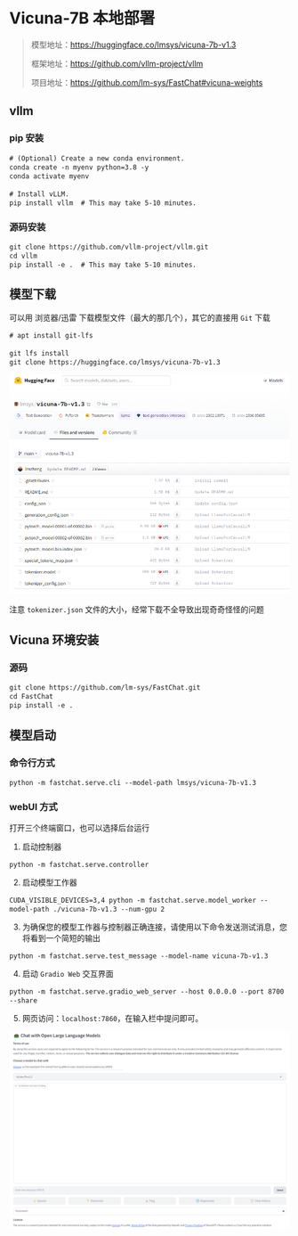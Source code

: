 # Vicuna-7B 本地部署

> 模型地址：https://huggingface.co/lmsys/vicuna-7b-v1.3
> 
> 框架地址：https://github.com/vllm-project/vllm
> 
> 项目地址：https://github.com/lm-sys/FastChat#vicuna-weights

## vllm

### pip 安装

```shell
# (Optional) Create a new conda environment.
conda create -n myenv python=3.8 -y
conda activate myenv

# Install vLLM.
pip install vllm  # This may take 5-10 minutes.
```

### 源码安装

```shell
git clone https://github.com/vllm-project/vllm.git
cd vllm
pip install -e .  # This may take 5-10 minutes.
```

## 模型下载

可以用 浏览器/迅雷 下载模型文件（最大的那几个），其它的直接用 `Git` 下载

```shell
# apt install git-lfs

git lfs install
git clone https://huggingface.co/lmsys/vicuna-7b-v1.3
```

![](https://github.com/danielchan-25/Mind-Palace/blob/main/Services/Ai/img/vicuna-1.png)


注意 `tokenizer.json` 文件的大小，经常下载不全导致出现奇奇怪怪的问题

## Vicuna 环境安装
### 源码
```shell
git clone https://github.com/lm-sys/FastChat.git
cd FastChat
pip install -e .
```

## 模型启动
### 命令行方式
```shell
python -m fastchat.serve.cli --model-path lmsys/vicuna-7b-v1.3
```
### webUI 方式

打开三个终端窗口，也可以选择后台运行

1. 启动控制器
```shell
python -m fastchat.serve.controller
```

2. 启动模型工作器
```shell
CUDA_VISIBLE_DEVICES=3,4 python -m fastchat.serve.model_worker --model-path ./vicuna-7b-v1.3 --num-gpu 2
```

3. 为确保您的模型工作器与控制器正确连接，请使用以下命令发送测试消息，您将看到一个简短的输出
```shell
python -m fastchat.serve.test_message --model-name vicuna-7b-v1.3
```

4. 启动 `Gradio Web` 交互界面
```shell
python -m fastchat.serve.gradio_web_server --host 0.0.0.0 --port 8700 --share
```

5. 网页访问：`localhost:7860`，在输入栏中提问即可。

![](https://github.com/danielchan-25/Mind-Palace/blob/main/Services/Ai/img/vicuna-2.png)
